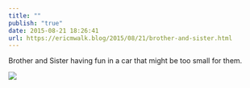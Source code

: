 ```yaml
---
title: ""
publish: "true"
date: 2015-08-21 18:26:41
url: https://ericmwalk.blog/2015/08/21/brother-and-sister.html
---
```


Brother and Sister having fun in a car that might be too small for them.

![](https://ericmwalk.blog/uploads/2022/b8a2a867ee.jpg)